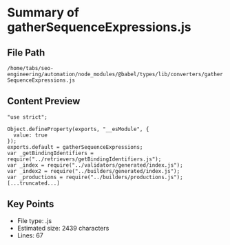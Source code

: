 # Summary of gatherSequenceExpressions.js
  
## File Path
`/home/tabs/seo-engineering/automation/node_modules/@babel/types/lib/converters/gatherSequenceExpressions.js`

## Content Preview
```
"use strict";

Object.defineProperty(exports, "__esModule", {
  value: true
});
exports.default = gatherSequenceExpressions;
var _getBindingIdentifiers = require("../retrievers/getBindingIdentifiers.js");
var _index = require("../validators/generated/index.js");
var _index2 = require("../builders/generated/index.js");
var _productions = require("../builders/productions.js");
[...truncated...]
```

## Key Points
- File type: .js
- Estimated size: 2439 characters
- Lines: 67
